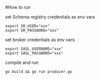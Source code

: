 #How to run

set Schema registry credentials as env vars
```shell
export SR_USER="xxx"
export SR_PASSWORD="xxx"
```

set broker credentials as env vars
```shell
export SASL_USERNAME="xxx"
export SASL_PASSWORD="xxx"
```

compile and run
```shell
go build && go run producer.go
```
